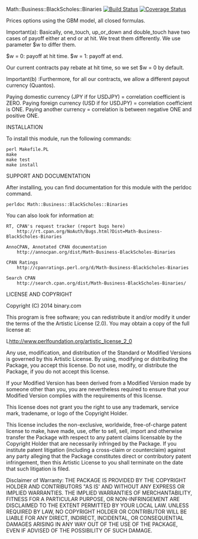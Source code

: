 Math::Business::BlackScholes::Binaries [![Build Status](https://travis-ci.org/binary-com/perl-math-business-blackscholes-binaries.svg?branch=master)](https://travis-ci.org/binary-com/perl-math-business-blackscholes-binaries) [![Coverage Status](https://coveralls.io/repos/binary-com/perl-math-business-blackscholes-binaries/badge.png?branch=master)](https://coveralls.io/r/binary-com/perl-math-business-blackscholes-binaries?branch=master)

Prices options using the GBM model, all closed formulas.

Important(a): Basically, one_touch, up_or_down and double_touch have two cases of 
payoff either at end or at hit. We treat them differently. We use parameter 
$w to differ them.

$w = 0: payoff at hit time.
$w = 1: payoff at end.

Our current contracts pay rebate at hit time, so we set $w = 0 by default.

Important(b) :Furthermore, for all our contracts, we allow a different 
payout currency (Quantos).

Paying domestic currency (JPY if for USDJPY) = correlation coefficient is ZERO.
Paying foreign currency (USD if for USDJPY) = correlation coefficient is ONE.
Paying another currency = correlation is between negative ONE and positive ONE.

INSTALLATION

To install this module, run the following commands:

	perl Makefile.PL
	make
	make test
	make install

SUPPORT AND DOCUMENTATION

After installing, you can find documentation for this module with the
perldoc command.

    perldoc Math::Business::BlackScholes::Binaries

You can also look for information at:

    RT, CPAN's request tracker (report bugs here)
        http://rt.cpan.org/NoAuth/Bugs.html?Dist=Math-Business-BlackScholes-Binaries

    AnnoCPAN, Annotated CPAN documentation
        http://annocpan.org/dist/Math-Business-BlackScholes-Binaries

    CPAN Ratings
        http://cpanratings.perl.org/d/Math-Business-BlackScholes-Binaries

    Search CPAN
        http://search.cpan.org/dist/Math-Business-BlackScholes-Binaries/


LICENSE AND COPYRIGHT

Copyright (C) 2014 binary.com

This program is free software; you can redistribute it and/or modify it
under the terms of the the Artistic License (2.0). You may obtain a
copy of the full license at:

L<http://www.perlfoundation.org/artistic_license_2_0>

Any use, modification, and distribution of the Standard or Modified
Versions is governed by this Artistic License. By using, modifying or
distributing the Package, you accept this license. Do not use, modify,
or distribute the Package, if you do not accept this license.

If your Modified Version has been derived from a Modified Version made
by someone other than you, you are nevertheless required to ensure that
your Modified Version complies with the requirements of this license.

This license does not grant you the right to use any trademark, service
mark, tradename, or logo of the Copyright Holder.

This license includes the non-exclusive, worldwide, free-of-charge
patent license to make, have made, use, offer to sell, sell, import and
otherwise transfer the Package with respect to any patent claims
licensable by the Copyright Holder that are necessarily infringed by the
Package. If you institute patent litigation (including a cross-claim or
counterclaim) against any party alleging that the Package constitutes
direct or contributory patent infringement, then this Artistic License
to you shall terminate on the date that such litigation is filed.

Disclaimer of Warranty: THE PACKAGE IS PROVIDED BY THE COPYRIGHT HOLDER
AND CONTRIBUTORS "AS IS' AND WITHOUT ANY EXPRESS OR IMPLIED WARRANTIES.
THE IMPLIED WARRANTIES OF MERCHANTABILITY, FITNESS FOR A PARTICULAR
PURPOSE, OR NON-INFRINGEMENT ARE DISCLAIMED TO THE EXTENT PERMITTED BY
YOUR LOCAL LAW. UNLESS REQUIRED BY LAW, NO COPYRIGHT HOLDER OR
CONTRIBUTOR WILL BE LIABLE FOR ANY DIRECT, INDIRECT, INCIDENTAL, OR
CONSEQUENTIAL DAMAGES ARISING IN ANY WAY OUT OF THE USE OF THE PACKAGE,
EVEN IF ADVISED OF THE POSSIBILITY OF SUCH DAMAGE.

